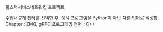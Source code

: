 풀스택서비스네트워킹 프로젝트

수업내 2개 챕터를 선택한 후, 예시 프로그램을 Python이 아닌 다른 언어로 작성함
Chapter : ZMQ, gRPC
프로그래밍 언어 : C++
